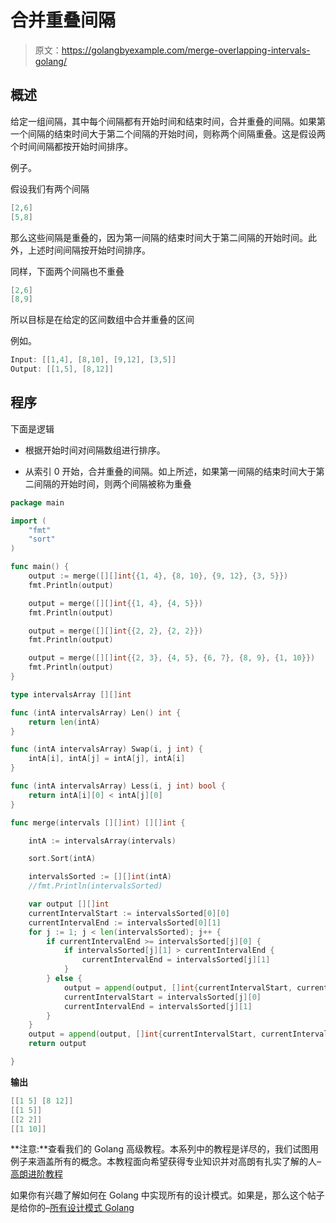 # 合并重叠间隔

> 原文：<https://golangbyexample.com/merge-overlapping-intervals-golang/>

## **概述**

给定一组间隔，其中每个间隔都有开始时间和结束时间，合并重叠的间隔。如果第一个间隔的结束时间大于第二个间隔的开始时间，则称两个间隔重叠。这是假设两个时间间隔都按开始时间排序。

例子。

假设我们有两个间隔

```go
[2,6]
[5,8]
```

那么这些间隔是重叠的，因为第一间隔的结束时间大于第二间隔的开始时间。此外，上述时间间隔按开始时间排序。

同样，下面两个间隔也不重叠

```go
[2,6]
[8,9]
```

所以目标是在给定的区间数组中合并重叠的区间

例如。

```go
Input: [[1,4], [8,10], [9,12], [3,5]]
Output: [[1,5], [8,12]]
```

## **程序**

下面是逻辑

*   根据开始时间对间隔数组进行排序。

*   从索引 0 开始，合并重叠的间隔。如上所述，如果第一间隔的结束时间大于第二间隔的开始时间，则两个间隔被称为重叠

```go
package main

import (
	"fmt"
	"sort"
)

func main() {
	output := merge([][]int{{1, 4}, {8, 10}, {9, 12}, {3, 5}})
	fmt.Println(output)

	output = merge([][]int{{1, 4}, {4, 5}})
	fmt.Println(output)

	output = merge([][]int{{2, 2}, {2, 2}})
	fmt.Println(output)

	output = merge([][]int{{2, 3}, {4, 5}, {6, 7}, {8, 9}, {1, 10}})
	fmt.Println(output)
}

type intervalsArray [][]int

func (intA intervalsArray) Len() int {
	return len(intA)
}

func (intA intervalsArray) Swap(i, j int) {
	intA[i], intA[j] = intA[j], intA[i]
}

func (intA intervalsArray) Less(i, j int) bool {
	return intA[i][0] < intA[j][0]
}

func merge(intervals [][]int) [][]int {

	intA := intervalsArray(intervals)

	sort.Sort(intA)

	intervalsSorted := [][]int(intA)
	//fmt.Println(intervalsSorted)

	var output [][]int
	currentIntervalStart := intervalsSorted[0][0]
	currentIntervalEnd := intervalsSorted[0][1]
	for j := 1; j < len(intervalsSorted); j++ {
		if currentIntervalEnd >= intervalsSorted[j][0] {
			if intervalsSorted[j][1] > currentIntervalEnd {
				currentIntervalEnd = intervalsSorted[j][1]
			}
		} else {
			output = append(output, []int{currentIntervalStart, currentIntervalEnd})
			currentIntervalStart = intervalsSorted[j][0]
			currentIntervalEnd = intervalsSorted[j][1]
		}
	}
	output = append(output, []int{currentIntervalStart, currentIntervalEnd})
	return output

}
```

**输出**

```go
[[1 5] [8 12]]
[[1 5]]
[[2 2]]
[[1 10]]
```

**注意:**查看我们的 Golang 高级教程。本系列中的教程是详尽的，我们试图用例子来涵盖所有的概念。本教程面向希望获得专业知识并对高朗有扎实了解的人–[高朗进阶教程](https://golangbyexample.com/golang-comprehensive-tutorial/)

如果你有兴趣了解如何在 Golang 中实现所有的设计模式。如果是，那么这个帖子是给你的–[所有设计模式 Golang](https://golangbyexample.com/all-design-patterns-golang/)